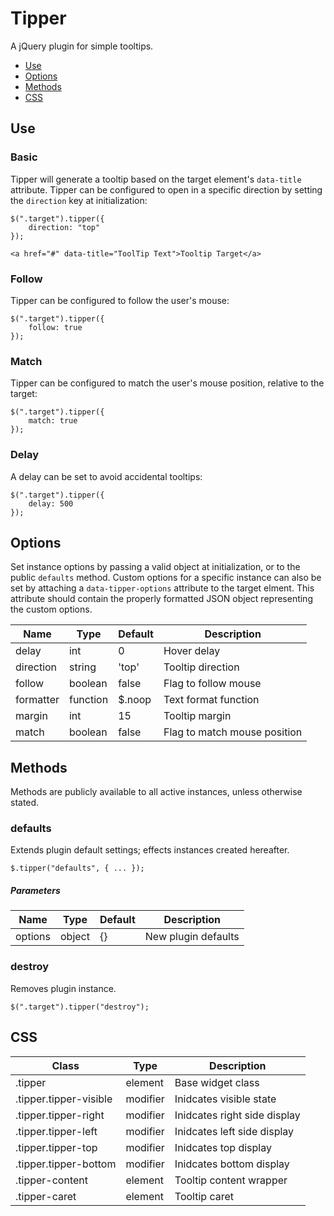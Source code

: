 # Tipper

A jQuery plugin for simple tooltips.

* [Use](#use)
* [Options](#options)
* [Methods](#methods)
* [CSS](#css)


## Use 
### Basic

Tipper will generate a tooltip based on the target element's `data-title` attribute. Tipper can be configured to open in a specific direction by setting the `direction` key at initialization:

```
$(".target").tipper({
	direction: "top"
});
```

```
<a href="#" data-title="ToolTip Text">Tooltip Target</a>
```

### Follow

Tipper can be configured to follow the user's mouse:

```
$(".target").tipper({
	follow: true
});
```

### Match

Tipper can be configured to match the user's mouse position, relative to the target:

```
$(".target").tipper({
	match: true
});
```

### Delay

A delay can be set to avoid accidental tooltips:

```
$(".target").tipper({
	delay: 500
});
```

## Options

Set instance options by passing a valid object at initialization, or to the public `defaults` method. Custom options for a specific instance can also be set by attaching a `data-tipper-options` attribute to the target elment. This attribute should contain the properly formatted JSON object representing the custom options.

| Name | Type | Default | Description |
| --- | --- | --- | --- |
| delay | int | 0 | Hover delay |
| direction | string | 'top' | Tooltip direction |
| follow | boolean | false | Flag to follow mouse |
| formatter | function | $.noop | Text format function |
| margin | int | 15 | Tooltip margin |
| match | boolean | false | Flag to match mouse position |

## Methods

Methods are publicly available to all active instances, unless otherwise stated.

### defaults

Extends plugin default settings; effects instances created hereafter.

```
$.tipper("defaults", { ... });
```

##### Parameters

| Name | Type | Default | Description |
| --- | --- | --- | --- |
| options | object | {} | New plugin defaults |

### destroy

Removes plugin instance.

```
$(".target").tipper("destroy");
```

## CSS

| Class | Type | Description |
| --- | --- | --- |
| .tipper | element | Base widget class |
| .tipper.tipper-visible | modifier | Inidcates visible state |
| .tipper.tipper-right | modifier | Inidcates right side display |
| .tipper.tipper-left | modifier | Inidcates left side display |
| .tipper.tipper-top | modifier | Inidcates top display |
| .tipper.tipper-bottom | modifier | Inidcates bottom display |
| .tipper-content | element | Tooltip content wrapper |
| .tipper-caret | element | Tooltip caret |

